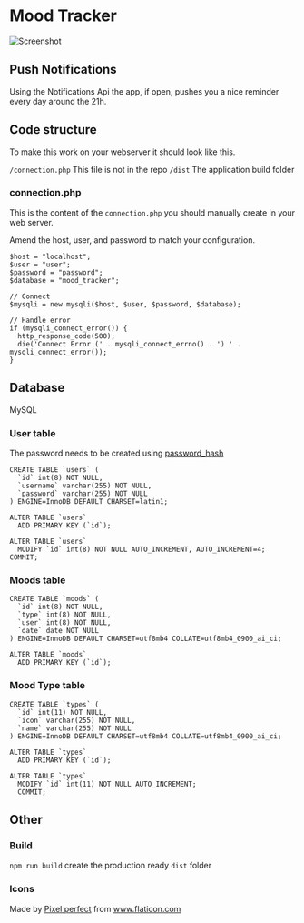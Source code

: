 # Mood Tracker

![Screenshot](https://cldup.com/oHSwdVGpPn.png)

## Push Notifications

Using the Notifications Api the app, if open, pushes you a nice reminder every day around the 21h.

## Code structure

To make this work on your webserver it should look like this.

`/connection.php` This file is not in the repo
`/dist` The application build folder

### connection.php

This is the content of the `connection.php` you should manually create in your web server.

Amend the host, user, and password to match your configuration.

```
$host = "localhost";
$user = "user";
$password = "password";
$database = "mood_tracker";

// Connect
$mysqli = new mysqli($host, $user, $password, $database);

// Handle error
if (mysqli_connect_error()) {
  http_response_code(500);
  die('Connect Error (' . mysqli_connect_errno() . ') ' . mysqli_connect_error());
}
```

## Database

MySQL

### User table

The password needs to be created using [password_hash](https://www.php.net/manual/en/function.password-hash.php)

```
CREATE TABLE `users` (
  `id` int(8) NOT NULL,
  `username` varchar(255) NOT NULL,
  `password` varchar(255) NOT NULL
) ENGINE=InnoDB DEFAULT CHARSET=latin1;

ALTER TABLE `users`
  ADD PRIMARY KEY (`id`);

ALTER TABLE `users`
  MODIFY `id` int(8) NOT NULL AUTO_INCREMENT, AUTO_INCREMENT=4;
COMMIT;
```

### Moods table

```
CREATE TABLE `moods` (
  `id` int(8) NOT NULL,
  `type` int(8) NOT NULL,
  `user` int(8) NOT NULL,
  `date` date NOT NULL
) ENGINE=InnoDB DEFAULT CHARSET=utf8mb4 COLLATE=utf8mb4_0900_ai_ci;

ALTER TABLE `moods`
  ADD PRIMARY KEY (`id`);
```

### Mood Type table

```
CREATE TABLE `types` (
  `id` int(11) NOT NULL,
  `icon` varchar(255) NOT NULL,
  `name` varchar(255) NOT NULL
) ENGINE=InnoDB DEFAULT CHARSET=utf8mb4 COLLATE=utf8mb4_0900_ai_ci;

ALTER TABLE `types`
  ADD PRIMARY KEY (`id`);

ALTER TABLE `types`
  MODIFY `id` int(11) NOT NULL AUTO_INCREMENT;
  COMMIT;
```

## Other

### Build

`npm run build` create the production ready `dist` folder

### Icons

Made by <a href="https://www.flaticon.com/authors/pixel-perfect" title="Pixel perfect">Pixel perfect</a> from <a href="https://www.flaticon.com/" title="Flaticon"> www.flaticon.com</a>
